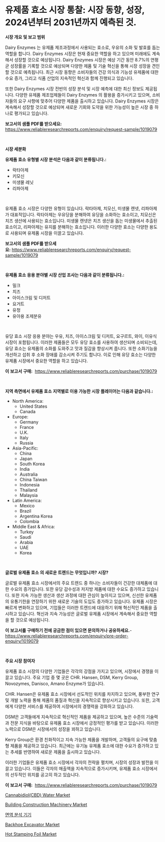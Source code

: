 <p><h1>유제품 효소 시장 통찰: 시장 동향, 성장, 2024년부터 2031년까지 예측된 것.</h1></p><p><strong>시장 개요 및 보고 범위</strong></p>
<p><p>Dairy Enzymes 는 유제품 제조과정에서 사용되는 효소로, 우유의 소화 및 발효를 돕는 역할을 합니다. Dairy Enzymes 시장은 현재 중요한 역할을 하고 있으며 미래에도 계속해서 성장할 것으로 예상됩니다. Dairy Enzymes 시장은 예상 기간 동안 8.7%의 연평균 성장률을 기록할 것으로 예상되며 다양한 제품 및 기술 혁신을 통해 시장 성장을 견인할 것으로 예측됩니다. 최근 시장 동향은 소비자들의 건강 의식과 기능성 유제품에 대한 수요 증가, 그리고 식품 산업의 지속적인 혁신과 함께 진행되고 있습니다.</p><p>또한 Dairy Enzymes 시장 전반의 성장 분석 및 시장 예측에 대한 최신 정보도 제공됩니다. 다양한 유제품 제조업체들이 Dairy Enzymes 의 활용을 증가시키고 있으며, 소비자들의 요구 사항에 맞추어 다양한 제품을 출시하고 있습니다. Dairy Enzymes 시장은 계속해서 성장할 것으로 예상되며 새로운 기회와 도약을 위한 가능성이 높은 시장 중 하나로 평가되고 있습니다.</p></p>
<p><strong>보고서의 샘플 PDF를 받으세요:</strong> <a href="https://www.reliableresearchreports.com/enquiry/request-sample/1019079">https://www.reliableresearchreports.com/enquiry/request-sample/1019079</a></p>
<p>&nbsp;</p>
<p><strong>시장 세분화</strong></p>
<p><strong>유제품 효소 유형별 시장 분석은 다음과 같이 분류됩니다.:</strong></p>
<p><ul><li>락타아제</li><li>키모신</li><li>미생물 레닛</li><li>리파아제</li></ul></p>
<p>&nbsp;</p>
<p><p>유제품 효소 시장은 다양한 유형이 있습니다. 락타아제, 치모신, 미생물 렌넷, 리파아제가 대표적입니다. 락타아제는 우유당을 분해하여 유당을 소화하는 효소이고, 치모신은 치즈 생산에 사용되는 효소입니다. 미생물 렌넷은 치즈 생산을 돕는 미생물에서 추출된 효소이고, 리파아제는 유지를 분해하는 효소입니다. 이러한 다양한 효소는 다양한 용도로 사용되며 유제품 시장을 이끌고 있습니다.</p></p>
<p><strong>보고서의 샘플 PDF를 받으세요:</strong>&nbsp;<a href="https://www.reliableresearchreports.com/enquiry/request-sample/1019079">https://www.reliableresearchreports.com/enquiry/request-sample/1019079</a></p>
<p>&nbsp;</p>
<p><strong> 유제품 효소 응용 분야별 시장 산업 조사는 다음과 같이 분류됩니다.:</strong></p>
<p><ul><li>밀크</li><li>치즈</li><li>아이스크림 및 디저트</li><li>요거트</li><li>유청</li><li>유아용 조제분유</li></ul></p>
<p>&nbsp;</p>
<p><p>유당 효소 시장 응용 분야는 우유, 치즈, 아이스크림 및 디저트, 요구르트, 와이, 이유식 시장이 포함됩니다. 이러한 제품들은 모두 유당 효소를 사용하여 생산되며 소비되는데, 유당 효소는 유제품의 소화를 도와주고 맛과 질감을 향상시켜 줍니다. 또한 소화기능을 개선하고 섭취 후 소화 장애를 감소시켜 주기도 합니다. 이로 인해 유당 효소는 다양한 유제품 시장에서 중요한 역할을 하고 있습니다.</p></p>
<p><strong>이 보고서 구매:</strong>&nbsp; <a href="https://www.reliableresearchreports.com/purchase/1019079">https://www.reliableresearchreports.com/purchase/1019079</a></p>
<p>&nbsp;</p>
<p><strong>지역 측면에서 유제품 효소 지역별로 이용 가능한 시장 플레이어는 다음과 같습니다.:</strong></p>
<p><ul>
    <li>
        North America:
        <ul>
            <li>United States</li>
            <li>Canada</li>
        </ul>
    </li>
    <li>
        Europe:
        <ul>
            <li>Germany</li>
            <li>France</li>
            <li>U.K.</li>
            <li>Italy</li>
            <li>Russia</li>
        </ul>
    </li>
    <li>
        Asia-Pacific:
        <ul>
            <li>China</li>
            <li>Japan</li>
            <li>South Korea</li>
            <li>India</li>
            <li>Australia</li>
            <li>China Taiwan</li>
            <li>Indonesia</li>
            <li>Thailand</li>
            <li>Malaysia</li>
        </ul>
    </li>
    <li>
        Latin America:
        <ul>
            <li>Mexico</li>
            <li>Brazil</li>
            <li>Argentina Korea</li>
            <li>Colombia</li>
        </ul>
    </li>
    <li>
        Middle East & Africa:
        <ul>
            <li>Turkey</li>
            <li>Saudi</li>
            <li>Arabia</li>
            <li>UAE</li>
            <li>Korea</li>
        </ul>
    </li>
    </ul></p>
<p>&nbsp;</p>
<p><strong>글로벌 유제품 효소 의 새로운 트렌드는 무엇입니까? 시장?</strong></p>
<p><p>글로벌 유제품 효소 시장에서의 주요 트렌드 중 하나는 소비자들이 건강한 대체품에 대한 수요의 증가입니다. 또한 유당 감수성과 저지방 제품에 대한 수요도 증가하고 있습니다. 또한 지속 가능한 생산과 생산 과정에 대한 관심이 높아지고 있으며, 신선한 유제품의 유통기한을 연장하기 위한 새로운 기술의 도입도 증가하고 있습니다. 유제품 시장은 빠르게 변화하고 있으며, 기업들은 이러한 트렌드에 대응하기 위해 혁신적인 제품을 출시하고 있습니다. 혁신과 지속 가능성은 글로벌 유제품 시장에서 계속해서 중요한 역할을 할 것으로 예상됩니다.</p></p>
<p><strong>이 보고서를 구매하기 전에 궁금한 점이 있으면 문의하거나 공유하세요.</strong>- <a href="https://www.reliableresearchreports.com/enquiry/pre-order-enquiry/1019079">https://www.reliableresearchreports.com/enquiry/pre-order-enquiry/1019079</a></p>
<p>&nbsp;</p>
<p><strong>주요 시장 참여자</strong></p>
<p><p>유제품 효소 시장의 다양한 기업들은 각각의 강점을 가지고 있으며, 시장에서 경쟁을 이끌고 있습니다. 주요 기업 중 몇 곳은 CHR. Hansen, DSM, Kerry Group, Novozymes, Danisco, Amano Enzyme가 있습니다.</p><p>CHR. Hansen은 유제품 효소 시장에서 선도적인 위치를 차지하고 있으며, 풍부한 연구 및 개발 노력을 통해 제품의 품질과 혁신을 지속적으로 향상시키고 있습니다. 또한, 고객에게 다양한 서비스를 제공하여 시장에서의 경쟁력을 강화하고 있습니다.</p><p>DSM은 고객들에게 지속적으로 혁신적인 제품을 제공하고 있으며, 높은 수준의 기술력과 전문 지식을 바탕으로 유제품 효소 시장에서 긍정적인 평가를 받고 있습니다. 이러한 노력으로 DSM은 시장에서의 성장을 꾀하고 있습니다.</p><p>Kerry Group은 환경 친화적이고 지속 가능한 제품을 개발하며, 고객들의 요구에 맞춤형 제품을 제공하고 있습니다. 최근에는 유기농 유제품 효소에 대한 수요가 증가하고 있는 추세를 반영하여 새로운 제품을 출시하고 있습니다.</p><p>이러한 기업들은 유제품 효소 시장에서 각자의 전략을 펼치며, 시장의 성장과 발전을 이끌고 있습니다. 이들은 각자의 매출액을 지속적으로 증가시키며, 유제품 효소 시장에서의 선두적인 위치를 공고히 하고 있습니다.</p></p>
<p><strong>이 보고서 구매:</strong>&nbsp;&nbsp;<a href="https://www.reliableresearchreports.com/purchase/1019079">https://www.reliableresearchreports.com/purchase/1019079</a></p>
<p><p><a href="https://faithful-glue-af3.notion.site/Cannabidiol-CBD-Water-Market-Size-and-Growth-Market-Segmentation-Regional-and-Country-Breakdowns--b88e7be188e847febb29f515621fa645">Cannabidiol(CBD) Water Market</a></p><p><a href="https://issuu.com/reportprime-2/docs/building-construction-machinery-market-size-2030.p">Building Construction Machinery Market</a></p><p><a href="https://github.com/mpodehpw07370073/Market-Research-Report-List-1/blob/main/1695734189281.md">면역 분석 기기</a></p><p><a href="https://issuu.com/reportprime-2/docs/backhoe-excavator-market-size-2030.pptx">Backhoe Excavator Market</a></p><p><a href="https://github.com/rahu1506/Market-Research-Report-List-3/blob/main/hot-stamping-foil-market.md">Hot Stamping Foil Market</a></p></p>
